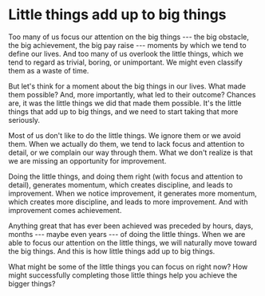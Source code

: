 # Little things add up to big things

Too many of us focus our attention on the big things --- the big obstacle, the big achievement, the big pay raise --- moments by which we tend to define our lives. And too many of us overlook the little things, which we tend to regard as trivial, boring, or unimportant. We might even classify them as a waste of time.

But let's think for a moment about the big things in our lives. What made them possible? And, more importantly, what led to their outcome? Chances are, it was the little things we did that made them possible. It's the little things that add up to big things, and we need to start taking that more seriously.

Most of us don't like to do the little things. We ignore them or we avoid them. When we actually do them, we tend to lack focus and attention to detail, or we complain our way through them. What we don't realize is that we are missing an opportunity for improvement.

Doing the little things, and doing them right (with focus and attention to detail), generates momentum, which creates discipline, and leads to improvement. When we notice improvement, it generates more momentum, which creates more discipline, and leads to more improvement. And with improvement comes achievement.

Anything great that has ever been achieved was preceded by hours, days, months --- maybe even years --- of doing the little things. When we are able to focus our attention on the little things, we will naturally move toward the big things. And this is how little things add up to big things.

What might be some of the little things you can focus on right now? How might successfully completing those little things help you achieve the bigger things?
